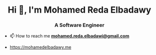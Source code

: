 <h1 align="center">Hi 👋, I'm Mohamed Reda Elbadawy</h1>
<h3 align="center">A Software Engineer</h3>

-  📫 How to reach me **mohamed.reda.elbadawi@gmail.com**

-  https://mohamedelbadawy.me
